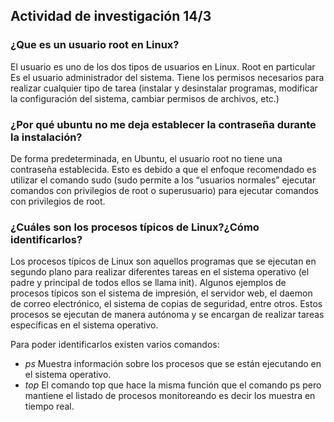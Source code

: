 ## Actividad de investigación 14/3

### ¿Que es un usuario root en Linux?

El usuario es uno de los dos tipos de usuarios en Linux. Root en particular Es el usuario administrador del sistema. Tiene los permisos necesarios para realizar cualquier tipo de tarea (instalar y desinstalar programas, modificar la configuración del sistema, cambiar permisos de archivos, etc.)

### ¿Por qué ubuntu no me deja establecer la contraseña durante la instalación?

De forma predeterminada, en Ubuntu, el usuario root no tiene una contraseña establecida. Esto es debido a que el enfoque recomendado es utilizar el comando sudo (sudo permite a los “usuarios normales” ejecutar comandos con privilegios de root o superusuario) para ejecutar comandos con privilegios de root.

### ¿Cuáles son los procesos típicos de Linux?¿Cómo identificarlos?

Los procesos típicos de Linux son aquellos programas que se ejecutan en segundo plano para realizar diferentes tareas en el sistema operativo (el padre y principal de todos ellos se llama init). Algunos ejemplos de procesos típicos son el sistema de impresión, el servidor web, el daemon de correo electrónico, el sistema de copias de seguridad, entre otros. Estos procesos se ejecutan de manera autónoma y se encargan de realizar tareas específicas en el sistema operativo.

Para poder identificarlos existen varios comandos:

- _ps_ Muestra información sobre los procesos que se están ejecutando en el sistema operativo.
- _top_ El comando top que hace la misma función que el comando ps pero mantiene el listado de procesos monitoreando es decir los muestra en tiempo real.
